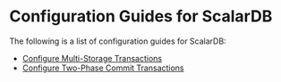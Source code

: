 # Configuration Guides for ScalarDB

The following is a list of configuration guides for ScalarDB:

- [Configure Multi-Storage Transactions](multi-storage-transactions.md)
- [Configure Two-Phase Commit Transactions](two-phase-commit-transactions.md)
